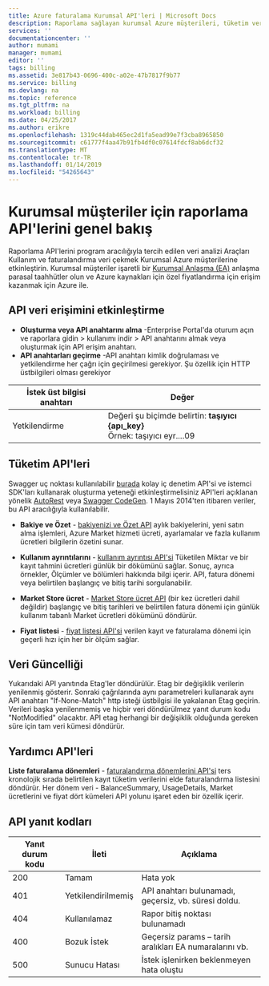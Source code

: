 ```yaml
---
title: Azure faturalama Kurumsal API'leri | Microsoft Docs
description: Raporlama sağlayan kurumsal Azure müşterileri, tüketim verilerini programlı olarak çekmek API'leri hakkında bilgi edinin.
services: ''
documentationcenter: ''
author: mumami
manager: mumami
editor: ''
tags: billing
ms.assetid: 3e817b43-0696-400c-a02e-47b7817f9b77
ms.service: billing
ms.devlang: na
ms.topic: reference
ms.tgt_pltfrm: na
ms.workload: billing
ms.date: 04/25/2017
ms.author: erikre
ms.openlocfilehash: 1319c44dab465ec2d1fa5ead99e7f3cba8965850
ms.sourcegitcommit: c61777f4aa47b91fb4df0c07614fdcf8ab6dcf32
ms.translationtype: MT
ms.contentlocale: tr-TR
ms.lasthandoff: 01/14/2019
ms.locfileid: "54265643"
---
```

# <a name="overview-of-reporting-apis-for-enterprise-customers"></a>Kurumsal müşteriler için raporlama API'lerini genel bakış
Raporlama API'lerini program aracılığıyla tercih edilen veri analizi Araçları Kullanım ve faturalandırma veri çekmek Kurumsal Azure müşterilerine etkinleştirin. Kurumsal müşteriler işaretli bir [Kurumsal Anlaşma (EA)](https://azure.microsoft.com/pricing/enterprise-agreement/) anlaşma parasal taahhütler olun ve Azure kaynakları için özel fiyatlandırma için erişim kazanmak için Azure ile.

## <a name="enabling-data-access-to-the-api"></a>API veri erişimini etkinleştirme
* **Oluşturma veya API anahtarını alma** -Enterprise Portal'da oturum açın ve raporlara gidin > kullanımı indir > API anahtarını almak veya oluşturmak için API erişim anahtarı.
* **API anahtarları geçirme** -API anahtarı kimlik doğrulaması ve yetkilendirme her çağrı için geçirilmesi gerekiyor. Şu özellik için HTTP üstbilgileri olması gerekiyor

|İstek üst bilgisi anahtarı | Değer|
|-|-|
|Yetkilendirme| Değeri şu biçimde belirtin: **taşıyıcı {apı_key}** <br/> Örnek: taşıyıcı eyr....09| 

## <a name="consumption-apis"></a>Tüketim API'leri
Swagger uç noktası kullanılabilir [burada](https://consumption.azure.com/swagger/ui/index) kolay iç denetim API'si ve istemci SDK'ları kullanarak oluşturma yeteneği etkinleştirmelisiniz API'leri açıklanan yönelik [AutoRest](https://github.com/Azure/AutoRest) veya [Swagger CodeGen](http://swagger.io/swagger-codegen/). 1 Mayıs 2014'ten itibaren veriler, bu API aracılığıyla kullanılabilir. 

* **Bakiye ve Özet** - [bakiyenizi ve Özet API](https://docs.microsoft.com/rest/api/billing/enterprise/billing-enterprise-api-balance-summary) aylık bakiyelerini, yeni satın alma işlemleri, Azure Market hizmeti ücreti, ayarlamalar ve fazla kullanım ücretleri bilgilerin özetini sunar.

* **Kullanım ayrıntılarını** - [kullanım ayrıntısı API'si](https://docs.microsoft.com/rest/api/billing/enterprise/billing-enterprise-api-usage-detail) Tüketilen Miktar ve bir kayıt tahmini ücretleri günlük bir dökümünü sağlar. Sonuç, ayrıca örnekler, Ölçümler ve bölümleri hakkında bilgi içerir. API, fatura dönemi veya belirtilen başlangıç ve bitiş tarihi sorgulanabilir. 

* **Market Store ücret** - [Market Store ücret API](https://docs.microsoft.com/rest/api/billing/enterprise/billing-enterprise-api-marketplace-storecharge) (bir kez ücretleri dahil değildir) başlangıç ve bitiş tarihleri ve belirtilen fatura dönemi için günlük kullanım tabanlı Market ücretleri dökümünü döndürür.

* **Fiyat listesi** - [fiyat listesi API'si](https://docs.microsoft.com/rest/api/billing/enterprise/billing-enterprise-api-pricesheet) verilen kayıt ve faturalama dönemi için geçerli hızı için her bir ölçüm sağlar. 

## <a name="data-freshness"></a>Veri Güncelliği
Yukarıdaki API yanıtında Etag'ler döndürülür. Etag bir değişiklik verilerin yenilenmiş gösterir.  Sonraki çağrılarında aynı parametreleri kullanarak aynı API anahtarı "If-None-Match" http isteği üstbilgisi ile yakalanan Etag geçirin. Verileri başka yenilenmemiş ve hiçbir veri döndürülmez yanıt durum kodu "NotModified" olacaktır. API etag herhangi bir değişiklik olduğunda gereken süre için tam veri kümesi döndürür.

## <a name="helper-apis"></a>Yardımcı API'leri
 **Liste faturalama dönemleri** - [faturalandırma dönemlerini API'si](https://docs.microsoft.com/rest/api/billing/enterprise/billing-enterprise-api-billing-periods) ters kronolojik sırada belirtilen kayıt tüketim verilerini elde faturalandırma listesini döndürür. Her dönem veri - BalanceSummary, UsageDetails, Market ücretlerini ve fiyat dört kümeleri API yolunu işaret eden bir özellik içerir.


## <a name="api-response-codes"></a>API yanıt kodları   
|Yanıt durum kodu|İleti|Açıklama|
|-|-|-|
|200| Tamam|Hata yok|
|401| Yetkilendirilmemiş| API anahtarı bulunamadı, geçersiz, vb. süresi doldu.|
|404| Kullanılamaz| Rapor bitiş noktası bulunamadı|
|400| Bozuk İstek| Geçersiz params – tarih aralıkları EA numaralarını vb.|
|500| Sunucu Hatası| İstek işlenirken beklenmeyen hata oluştu| 









